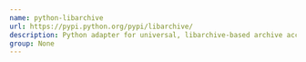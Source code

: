 ```yaml
---
name: python-libarchive
url: https://pypi.python.org/pypi/libarchive/
description: Python adapter for universal, libarchive-based archive access.
group: None
---
```

